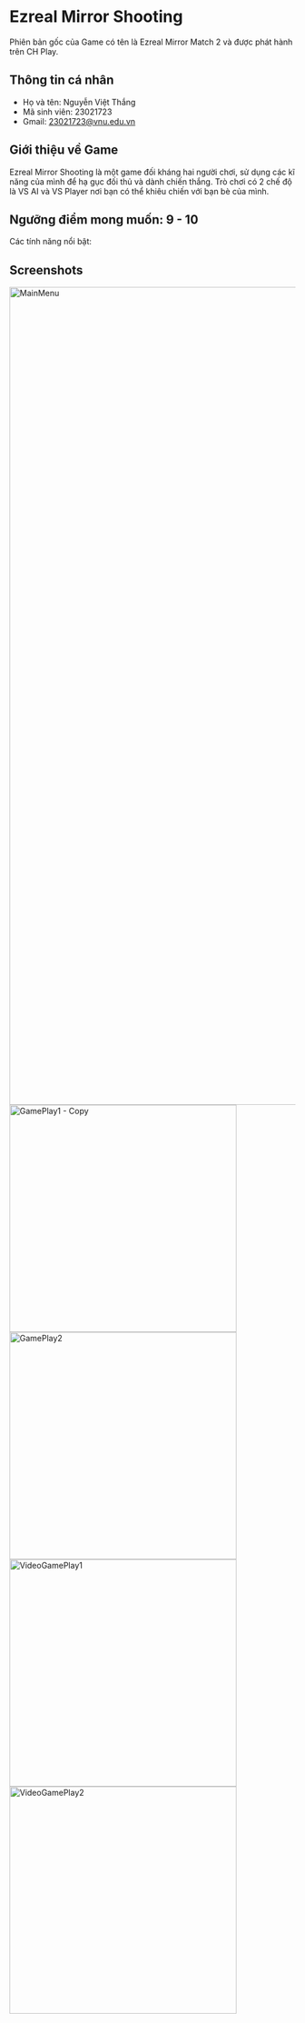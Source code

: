 # Ezreal Mirror Shooting
 Phiên bản gốc của Game có tên là Ezreal Mirror Match 2 và được phát hành trên CH Play.
## Thông tin cá nhân

- Họ và tên: Nguyễn Việt Thắng
- Mã sinh viên: 23021723
- Gmail: 23021723@vnu.edu.vn

## Giới thiệu về Game
 Ezreal Mirror Shooting là một game đối kháng hai người chơi, sử dụng các kĩ năng của mình để hạ gục đối thủ và dành chiến thắng. Trò chơi có 2 chế độ là VS AI và VS Player nơi bạn có thể khiêu chiến với bạn bè của mình.

## Ngưỡng điểm mong muốn: 9 - 10
 Các tính năng nổi bật:

## Screenshots
<img width="1440" alt="MainMenu" src="https://github.com/VietThang5605/gameProject/assets/67374734/35462a99-5ce2-4c55-9174-c448c407804a">
<img width="400" alt="GamePlay1 - Copy" src="https://github.com/VietThang5605/gameProject/assets/67374734/f6fed64d-8dff-4fe7-a6df-97f3aae743fb">
<img width="400" alt="GamePlay2" src="https://github.com/VietThang5605/gameProject/assets/67374734/29e902fa-00ba-4d2d-ac31-698bb234f3f7">
<img width="400" alt="VideoGamePlay1" src="https://github.com/VietThang5605/gameProject/assets/67374734/5eaf2f01-ae5f-486d-b9f0-5d9847099929">
<img width="400" alt="VideoGamePlay2" src="https://github.com/VietThang5605/gameProject/assets/67374734/601737a0-c7a7-45ab-a9ad-49dd4cda2181">


